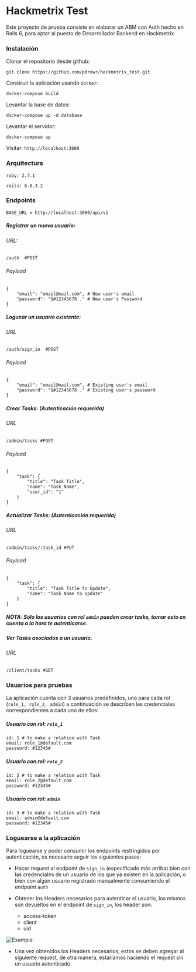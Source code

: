 # Hackmetrix Test

Este proyecto de prueba consiste en elaborar un ABM con Auth hecho en Rails 6, para optar al puesto de Desarrollador Backend en Hackmetrix

### Instalación

Clonar el repositorio desde github:

`git clone https://github.com/pdrowr/hackmetrix_test.git`

Construir la aplicación usando `Docker`:

`docker-compose build`

Levantar la base de datos:

`docker-compose up -d database`

Levantar el servidor:

`docker-compose up`

Visitar: `http://localhost:3000`

### Arquitectura

`ruby: 2.7.1`

`rails: 6.0.3.2`

### Endpoints

```BASE_URL = http://localhost:3000/api/v1```

##### Registrar un nuevo usuario:


###### URL:
```/auth  #POST```

###### Payload
```
{
    "email": "email@mail.com", # New user's email
    "password": "$#12345678.." # New user's Password
}
```

##### Loguear un usuario existente:

###### URL

```/auth/sign_in  #POST```

###### Payload

```
{
    "email": "email@mail.com", # Existing user's email
    "password": "$#12345678.." # Existing user's password
}
```

##### Crear Tasks: (Autenticación requerida)

###### URL

`/admin/tasks #POST`

###### Payload

```
{
    "task": {
        "title": "Task Title",
        "name": "Task Name",
        "user_id": "1"
    }
}
```

##### Actualizar Tasks: (Autenticación requerida)

###### URL

`/admin/tasks/:task_id #PUT`

###### Payload

```
{
    "task": {
        "title": "Task Title to Update",
        "name": "Task Name to Update"
    }
}
```

##### NOTA: Sólo los usuarios con rol `admin` pueden crear tasks, tomar esto en cuenta a la hora te autenticarse.

##### Ver Tasks asociados a un usuario.

###### URL

`/client/tasks #GET`


### Usuarios para pruebas
La aplicación cuenta con 3 usuarios predefinidos, uno para cada rol (```role_1, role_2, admin```) a continuación se describen las credenciales correspondientes a cada uno de ellos:

##### Usuario con rol: `role_1`

```
id: 1 # to make a relation with Task
email: role_1@default.com
password: #12345#
```

##### Usuario con rol: `role_2`

```
id: 2 # to make a relation with Task
email: role_2@default.com
password: #12345#
```

##### Usuario con rol: `admin`

```
id: 3 # to make a relation with Task
email: admin@default.com
password: #12345#
```

### Loguearse a la aplicación

Para loguearse y poder consumir los endpoints restringidos por autenticación, es necesario seguir los siguientes pasos:


- Hacer request al endpoint de `sign_in` (especificado más arriba) bien con las credenciales de un usuario de los que ya existen en la aplicación, o bien con algún usuario registrado manualmente consumiendo el endpoint `auth`

- Obtener los Headers necesarios para autenticar el usuario, los mismos son devueltos en el endpoint de `sign_in`, los header son:
  - access-token
  - client
  - uid

![Example](https://i.ibb.co/GQpJMDM/image.png)

- Una vez obtenidos los Headers necesarios, estos se deben agregar al siguiente request, de otra manera, estaríamos haciendo el request sin un usuario autenticado.
